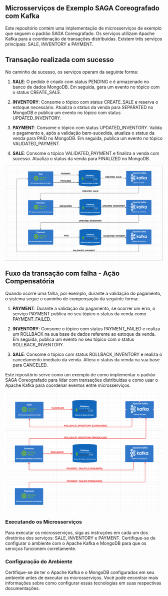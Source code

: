 ## Microsserviços de Exemplo SAGA Coreografado com Kafka

Este repositório contém uma implementação de microsserviços de exemplo que seguem o padrão SAGA Coreografado. Os serviços utilizam Apache Kafka para a coordenação de transações distribuídas. Existem três serviços principais: SALE, INVENTORY e PAYMENT.

## Transação realizada com sucesso

No caminho de sucesso, os serviços operam da seguinte forma:

1. **SALE**: O pedido é criado com status PENDING e é armazenado no banco de dados MongoDB. Em seguida, gera um evento no tópico com o status CREATE_SALE.

2. **INVENTORY**: Consome o tópico com status CREATE_SALE e reserva o estoque necessário. Atualiza o status da venda para SEPARATED no MongoDB e publica um evento no tópico com status UPDATED_INVENTORY.

3. **PAYMENT**: Consome o tópico com status UPDATED_INVENTORY. Valida o pagamento e, após a validação bem-sucedida, atualiza o status da venda para PAID no MongoDB. Em seguida, publica um evento no tópico VALIDATED_PAYMENT.

4. **SALE**: Consome o tópico VALIDATED_PAYMENT e finaliza a venda com sucesso. Atualiza o status da venda para FINALIZED no MongoDB.
<p align="center">
  <img align="center" alt="" src="https://raw.githubusercontent.com/RodrigoAntonioCruz/assets/main/saga.png" />
</p>

## Fuxo da transação com falha - Ação Compensatória

Quando ocorre uma falha, por exemplo, durante a validação do pagamento, o sistema segue o caminho de compensação da seguinte forma:

1. **PAYMENT**: Durante a validação do pagamento, se ocorrer um erro, o serviço PAYMENT publica no seu tópico o status da venda como PAYMENT_FAILED.

2. **INVENTORY**: Consome o tópico com status PAYMENT_FAILED e realiza um ROLLBACK na sua base de dados referente ao estoque da venda. Em seguida, publica um evento no seu tópico com o status ROLLBACK_INVENTORY.

3. **SALE**: Consome o tópico com status ROLLBACK_INVENTORY e realiza o cancelamento imediato da venda. Altera o status da venda na sua base para CANCELED.

Este repositório serve como um exemplo de como implementar o padrão SAGA Coreografado para lidar com transações distribuídas e como usar o Apache Kafka para coordenar eventos entre microsserviços.
<p align="center">
  <img align="center" alt="" src="https://raw.githubusercontent.com/RodrigoAntonioCruz/assets/main/acp.png" />
</p>


### Executando os Microsserviços

Para executar os microsserviços, siga as instruções em cada um dos diretórios dos serviços: SALE, INVENTORY e PAYMENT. Certifique-se de configurar o ambiente com o Apache Kafka e MongoDB para que os serviços funcionem corretamente.

### Configuração do Ambiente

Certifique-se de ter o Apache Kafka e o MongoDB configurados em seu ambiente antes de executar os microsserviços. Você pode encontrar mais informações sobre como configurar essas tecnologias em suas respectivas documentações.
